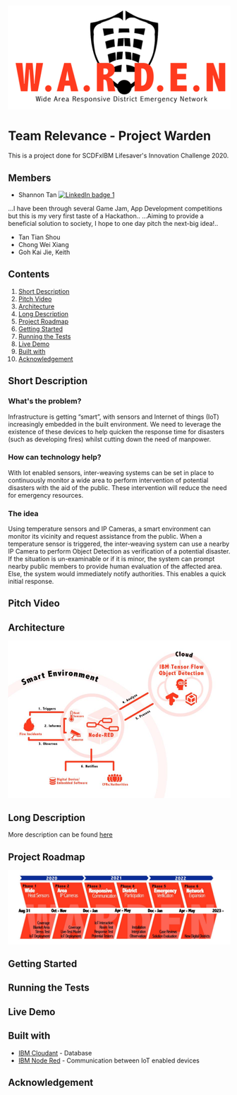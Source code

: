 ![Logo](https://github.com/TxyShannon/Relevance-WARDEN_SCDFXIBM/blob/master/docs/Logo.png)
# Team Relevance - Project Warden
This is a project done for SCDFxIBM Lifesaver's Innovation Challenge 2020. 

## Members
- Shannon Tan [![LinkedIn badge 1](https://img.shields.io/badge/LinkedIn-Connect-Blue.svg)](linkedin.com/in/txy-shannon)

...I have been through several Game Jam, App Development competitions but this is my very first taste of a Hackathon..
...Aiming to provide a beneficial solution to society, I hope to one day pitch the next-big idea!..

- Tan Tian Shou
- Chong Wei Xiang
- Goh Kai Jie, Keith

## Contents  
1. [Short Description](#Short-Description)
2. [Pitch Video](#Pitch-Video)
3. [Architecture](#Architecture)
4. [Long Description](#Long-Description)
5. [Project Roadmap](#Project-Roadmap)
6. [Getting Started](#Getting-Started)
7. [Running the Tests](#Running-the-Tests)
8. [Live Demo](#Live-Demo)
9. [Built with](#Built-with)
10. [Acknowledgement](#Acknowledgement)

## Short Description
### What's the problem?
Infrastructure is getting “smart”, with sensors and Internet of things (IoT) increasingly embedded in the built environment. We need to leverage the existence of these devices to help quicken the response time for disasters (such as developing fires) whilst cutting down the need of manpower. 

### How can technology help?
With Iot enabled sensors, inter-weaving systems can be set in place to continuously monitor a wide area to perform intervention of potential disasters with the aid of the public. These intervention will reduce the need for emergency resources.

### The idea
Using temperature sensors and IP Cameras, a smart environment can monitor its vicinity and request assistance from the public. When a temperature sensor is triggered, the inter-weaving system can use a nearby IP Camera to perform Object Detection as verification of a potential disaster. If the situation is un-examinable or if it is minor, the system can prompt nearby public members to provide human evaluation of the affected area. Else, the system would immediately notify authorities. This enables a quick initial response. 

## Pitch Video

## Architecture
![architecture png](https://github.com/TxyShannon/Relevance-WARDEN_SCDFXIBM/blob/master/docs/Info1.jpg "Architecture")

## Long Description
More description can be found [here](https://github.com/TxyShannon/Relevance-WARDEN_SCDFXIBM/blob/master/docs/description.md)

## Project Roadmap
![roadmap png](https://github.com/TxyShannon/Relevance-WARDEN_SCDFXIBM/blob/master/docs/Info3.jpg "Roadmap")

## Getting Started

## Running the Tests

## Live Demo

## Built with
- [IBM Cloudant](https://cloud.ibm.com/catalog?search=cloudant#search_results) - Database
- [IBM Node Red](https://cloud.ibm.com/catalog?search=node%20red#search_results) - Communication between IoT enabled devices

## Acknowledgement
